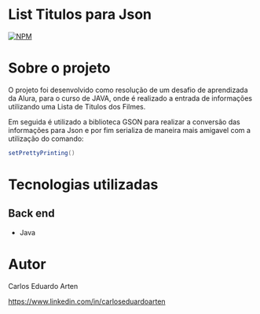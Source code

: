 # List Titulos para Json
[![NPM](https://img.shields.io/npm/l/react)](https://github.com/artencarlos/DesafioTituloJsonSerializa/blob/master/LICENSE)

# Sobre o projeto
O projeto foi desenvolvido como resolução de um desafio de aprendizada da Alura, para o curso de JAVA, onde é realizado a entrada de informações utilizando uma Lista de Titulos dos Filmes.

Em seguida é utilizado a biblioteca GSON para realizar a conversão das informações para Json e por fim serializa de maneira mais amigavel com a utilização do comando:
```java 
setPrettyPrinting()
```

# Tecnologias utilizadas
## Back end
- Java

# Autor
Carlos Eduardo Arten

https://www.linkedin.com/in/carloseduardoarten
